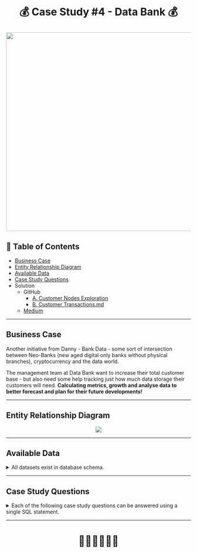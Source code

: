 # <p align="center" style="margin-top: 0px;">💰 Case Study #4 - Data Bank 💰

<p align="center" style="margin-bottom: 0px !important;">
  <img src="https://user-images.githubusercontent.com/43850912/144242375-fa0e601d-ef17-467d-ac70-282a26a2e181.png" width="540" height="540">

## 🧾 Table of Contents
- [Business Case](#business-case)
- [Entity Relationship Diagram](#entity-relationship-diagram)
- [Available Data](#available-data)
- [Case Study Questions](#case-study-questions)
- Solution 
  - GitHub
    - [A. Customer Nodes Exploration](https://github.com/hydaai/8-Week-SQL-Challenge/blob/83f5ea092b0e305cc61ec4843f0d9559d78c27b0/Case%20Study%20%234%20-%20Data%20Bank/A.%20Customer%20Nodes%20Exploration.md)
    - [B. Customer Transactions.md](https://github.com/hydaai/8-Week-SQL-Challenge/blob/74679d15086153e06f6a2246034119d5172e56bf/Case%20Study%20%234%20-%20Data%20Bank/B.%20Customer%20Transactions.md)
  - [Medium](https://medium.com/@ai.z.hida/8-week-sql-challenge-4-data-bank-ced02ed8e35f)
    
***

## Business Case
  
Another initiative from Danny - Bank Data - some sort of intersection between Neo-Banks 
  (new aged digital only banks without physical branches), cryptocurrency and the data world.

The management team at Data Bank want to increase their total customer base - but also need some help tracking just how much data storage their customers will need.
  **Calculating metrics, growth and analyse data to better forecast and plan for their future developments!**

***
    
## Entity Relationship Diagram
<p align="center" style="margin-bottom: 0px !important;">
  <img src="https://user-images.githubusercontent.com/43850912/144242445-521d1efb-3e05-4f39-87b0-63f468aaa374.png">

***

## Available Data
  
<details><summary>
    All datasets exist in database schema.
  </summary> 
  
 #### ``Table 1: Regions``
region_id | region_name
-- | --
1 | Africa
2 | America
3 | Asia
4 | Europe
5 | Oceania

#### ``Table 2: Customer Nodes``
*Note: this is only customer sample*
customer_id | region_id | node_id | start_date | end_date
-- | -- | -- | -- | --
1 | 3 | 4 | 2020-01-02 | 2020-01-03
2 | 3 | 5 | 2020-01-03 | 2020-01-17
3 | 5 | 4 | 2020-01-27 | 2020-02-18
4 | 5 | 4 | 2020-01-07 | 2020-01-19
5 | 3 | 3 | 2020-01-15 | 2020-01-23
6 | 1 | 1 | 2020-01-11 | 2020-02-06
7 | 2 | 5 | 2020-01-20 | 2020-02-04
8 | 1 | 2 | 2020-01-15 | 2020-01-28
9 | 4 | 5 | 2020-01-21 | 2020-01-25
10 | 3 | 4 | 2020-01-13 | 2020-01-14

#### ``Table 3: Customer Transactions``
*Note: this is only customer sample*
customer_id | txn_date | txn_type | txn_amount
-- | -- | -- | --
429 | 2020-01-21 | deposit | 82
155 | 2020-01-10 | deposit | 712
398 | 2020-01-01 | deposit | 196
255 | 2020-01-14 | deposit | 563
185 | 2020-01-29 | deposit | 626
309 | 2020-01-13 | deposit | 995
312 | 2020-01-20 | deposit | 485
376 | 2020-01-03 | deposit | 706
188 | 2020-01-13 | deposit | 601
138 | 2020-01-11 | deposit | 520

  </details>

***

## Case Study Questions
<details><summary>
Each of the following case study questions can be answered using a single SQL statement.
</summary> 

<details><summary>
  A. Customer Nodes Exploration</summary>
  
1. How many unique nodes are there on the Data Bank system?
2. What is the number of nodes per region?
3. How many customers are allocated to each region?
4. How many days on average are customers reallocated to a different node?
5. What is the median, 80th and 95th percentile for this same reallocation days metric for each region?
</details>
  
<details><summary>
  B. Customer Transactions</summary>
  
1. What is the unique count and total amount for each transaction type?
2. What is the average total historical deposit counts and amounts for all customers?
3. For each month - how many Data Bank customers make more than 1 deposit and either 1 purchase or 1 withdrawal in a single month?
4. What is the closing balance for each customer at the end of the month?
5. What is the percentage of customers who increase their closing balance by more than 5%?
</details>

<details><summary>
  C. Challenge Payment Question</summary>
  
To test out a few different hypotheses - the Data Bank team wants to run an experiment where different groups of customers would be allocated data using 3 different options:
 - Option 1: data is allocated based off the amount of money at the end of the previous month
 - Option 2: data is allocated on the average amount of money kept in the account in the previous 30 days
 - Option 3: data is updated real-time

  For this multi-part challenge question - you have been requested to generate the following data elements to help the Data Bank team estimate how much data will need to be provisioned for each option:
 - running customer balance column that includes the impact each transaction
 - customer balance at the end of each month
 - minimum, average and maximum values of the running balance for each customer

Using all of the data available - how much data would have been required for each option on a monthly basis?
</details>

<details><summary>
  D. Outside The Box Questions</summary>
  
Data Bank wants to try another option which is a bit more difficult to implement - they want to calculate data growth using an interest calculation, just like in a traditional savings account you might have with a bank.

If the annual interest rate is set at 6% and the Data Bank team wants to reward its customers by increasing their data allocation based off the interest calculated on a daily basis at the end of each day, how much data would be required for this option on a monthly basis?

Special notes:

 - Data Bank wants an initial calculation which does not allow for compounding interest, however they may also be interested in a daily compounding interest calculation so you can try to perform this calculation if you have the stamina!
	</details>

<details><summary>
  Extension Request</summary>
  
The Data Bank team wants you to use the outputs generated from the above sections to create a quick Powerpoint presentation which will be used as marketing materials for both external investors who might want to buy Data Bank shares and new prospective customers who might want to bank with Data Bank.
1. Using the outputs generated from the customer node questions, 
  generate a few headline insights which Data Bank might use to market it’s world-leading security features to potential investors and customers.
2. With the transaction analysis - prepare a 1 page presentation slide which contains all the relevant information 
  about the various options for the data provisioning so the Data Bank management team can make an informed decision.
</details></details>

***

# <p align="center" style="margin-top: 0px;">👩‍💻👩‍💻👩‍💻

